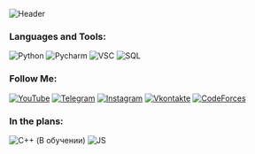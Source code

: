 ![Header](https://github.com/wetymov/wetymov/blob/main/a0e48255ce8d676347e146cacae79998.gif)

### Languages and Tools:
![Python](https://img.shields.io/badge/-Python-090909?style=for-the-badge&logo=python&logoColor=47C5FB)
![Pycharm](https://img.shields.io/badge/-PyCharm-090909?style=for-the-badge&logo=pycharm&logoColor=47C5FB)
![VSC](https://img.shields.io/badge/-VSC-090909?style=for-the-badge&logo=visualstudiocode&logoColor=47C5FB)
![SQL](https://img.shields.io/badge/-SQL-090909?style=for-the-badge&logo=sqlite&logoColor=097CDB)

### Follow Me:
[![YouTube](https://img.shields.io/badge/-YouTube-090909?style=for-the-badge&logo=YouTube&logoColor=FF0000)](https://www.youtube.com/channel/UCeV4qbYoLkyWJjA6lc3aOsQ)
[![Telegram](https://img.shields.io/badge/-Telegram-090909?style=for-the-badge&logo=telegram&logoColor=27A0D9)](https://t.me/wetymov)
[![Instagram](https://img.shields.io/badge/-Instagram-090909?style=for-the-badge&logo=instagram&logoColor=B4068E)](https://www.instagram.com/forgotten_en/)
[![Vkontakte](https://img.shields.io/badge/-Vkontakte-090909?style=for-the-badge&logo=Vk&logoColor=4F7DB3)](https://vk.com/wetyman)
[![CodeForces](https://img.shields.io/badge/-Codeforces-090909?style=for-the-badge&logo=codeforces&logoColor=4F7DB3)](https://codeforces.com/profile/Wety)
### In the plans:
![C++ (В обучении)](https://img.shields.io/badge/-C++-090909?style=for-the-badge&logo=C%2b%2b&logoColor=6296CC)
![JS](https://img.shields.io/badge/-JavaScript-090909?style=for-the-badge&logo=JavaScript&logoColor=6296CC)
